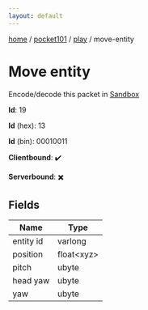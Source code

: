 ```yaml
---
layout: default
---
```


[home](/)  /  [pocket101](/protocol/pocket101)  /  [play](/protocol/pocket101/play)  /  move-entity

# Move entity

Encode/decode this packet in [Sandbox](../../../sandbox/pocket101#Play.MoveEntity)

**Id**: 19

**Id** (hex): 13

**Id** (bin): 00010011

**Clientbound**: ✔️

**Serverbound**: ✖️

## Fields

Name | Type
---|---
entity id | varlong
position | float&lt;xyz&gt;
pitch | ubyte
head yaw | ubyte
yaw | ubyte
